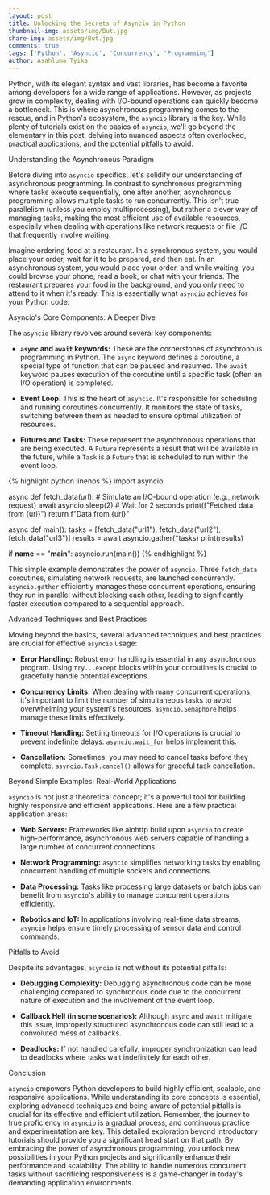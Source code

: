 ```yaml
---
layout: post
title: Unlocking the Secrets of Asyncio in Python
thumbnail-img: assets/img/But.jpg
share-img: assets/img/But.jpg
comments: true
tags: ['Python', 'Asyncio', 'Concurrency', 'Programming']
author: Asahluma Tyika
---
```


Python, with its elegant syntax and vast libraries, has become a favorite among developers for a wide range of applications.  However, as projects grow in complexity, dealing with I/O-bound operations can quickly become a bottleneck. This is where asynchronous programming comes to the rescue, and in Python's ecosystem, the `asyncio` library is the key.  While plenty of tutorials exist on the basics of `asyncio`, we'll go beyond the elementary in this post, delving into nuanced aspects often overlooked, practical applications, and the potential pitfalls to avoid.

Understanding the Asynchronous Paradigm

Before diving into `asyncio` specifics, let's solidify our understanding of asynchronous programming.  In contrast to synchronous programming where tasks execute sequentially, one after another, asynchronous programming allows multiple tasks to run concurrently.  This isn't true parallelism (unless you employ multiprocessing), but rather a clever way of managing tasks, making the most efficient use of available resources, especially when dealing with operations like network requests or file I/O that frequently involve waiting.

Imagine ordering food at a restaurant.  In a synchronous system, you would place your order, wait for it to be prepared, and then eat.  In an asynchronous system, you would place your order, and while waiting, you could browse your phone, read a book, or chat with your friends.  The restaurant prepares your food in the background, and you only need to attend to it when it's ready.  This is essentially what `asyncio` achieves for your Python code.

Asyncio's Core Components: A Deeper Dive

The `asyncio` library revolves around several key components:

* **`async` and `await` keywords:** These are the cornerstones of asynchronous programming in Python.  The `async` keyword defines a coroutine, a special type of function that can be paused and resumed.  The `await` keyword pauses execution of the coroutine until a specific task (often an I/O operation) is completed.

* **Event Loop:** This is the heart of `asyncio`.  It's responsible for scheduling and running coroutines concurrently.  It monitors the state of tasks, switching between them as needed to ensure optimal utilization of resources.

* **Futures and Tasks:** These represent the asynchronous operations that are being executed.  A `Future` represents a result that will be available in the future, while a `Task` is a `Future` that is scheduled to run within the event loop.

{% highlight python linenos %}
import asyncio

async def fetch_data(url):
    # Simulate an I/O-bound operation (e.g., network request)
    await asyncio.sleep(2)  # Wait for 2 seconds
    print(f"Fetched data from {url}")
    return f"Data from {url}"

async def main():
    tasks = [fetch_data("url1"), fetch_data("url2"), fetch_data("url3")]
    results = await asyncio.gather(*tasks)
    print(results)

if __name__ == "__main__":
    asyncio.run(main())
{% endhighlight %}

This simple example demonstrates the power of `asyncio`.  Three `fetch_data` coroutines, simulating network requests, are launched concurrently.  `asyncio.gather` efficiently manages these concurrent operations, ensuring they run in parallel without blocking each other, leading to significantly faster execution compared to a sequential approach.

Advanced Techniques and Best Practices

Moving beyond the basics, several advanced techniques and best practices are crucial for effective `asyncio` usage:


* **Error Handling:**  Robust error handling is essential in any asynchronous program.  Using `try...except` blocks within your coroutines is crucial to gracefully handle potential exceptions.

* **Concurrency Limits:** When dealing with many concurrent operations, it's important to limit the number of simultaneous tasks to avoid overwhelming your system's resources.  `asyncio.Semaphore` helps manage these limits effectively.

* **Timeout Handling:**  Setting timeouts for I/O operations is crucial to prevent indefinite delays.  `asyncio.wait_for` helps implement this.

* **Cancellation:** Sometimes, you may need to cancel tasks before they complete. `asyncio.Task.cancel()` allows for graceful task cancellation.

Beyond Simple Examples: Real-World Applications

`asyncio` is not just a theoretical concept; it's a powerful tool for building highly responsive and efficient applications.  Here are a few practical application areas:

* **Web Servers:**  Frameworks like aiohttp build upon `asyncio` to create high-performance, asynchronous web servers capable of handling a large number of concurrent connections.

* **Network Programming:**  `asyncio` simplifies networking tasks by enabling concurrent handling of multiple sockets and connections.

* **Data Processing:**  Tasks like processing large datasets or batch jobs can benefit from `asyncio`'s ability to manage concurrent operations efficiently.

* **Robotics and IoT:**  In applications involving real-time data streams, `asyncio` helps ensure timely processing of sensor data and control commands.

Pitfalls to Avoid

Despite its advantages, `asyncio` is not without its potential pitfalls:

* **Debugging Complexity:**  Debugging asynchronous code can be more challenging compared to synchronous code due to the concurrent nature of execution and the involvement of the event loop.

* **Callback Hell (in some scenarios):** Although `async` and `await` mitigate this issue, improperly structured asynchronous code can still lead to a convoluted mess of callbacks.

* **Deadlocks:** If not handled carefully, improper synchronization can lead to deadlocks where tasks wait indefinitely for each other.

Conclusion

`asyncio` empowers Python developers to build highly efficient, scalable, and responsive applications.  While understanding its core concepts is essential, exploring advanced techniques and being aware of potential pitfalls is crucial for its effective and efficient utilization.  Remember, the journey to true proficiency in `asyncio` is a gradual process, and continuous practice and experimentation are key.  This detailed exploration beyond introductory tutorials should provide you a significant head start on that path. By embracing the power of asynchronous programming, you unlock new possibilities in your Python projects and significantly enhance their performance and scalability.  The ability to handle numerous concurrent tasks without sacrificing responsiveness is a game-changer in today's demanding application environments.
